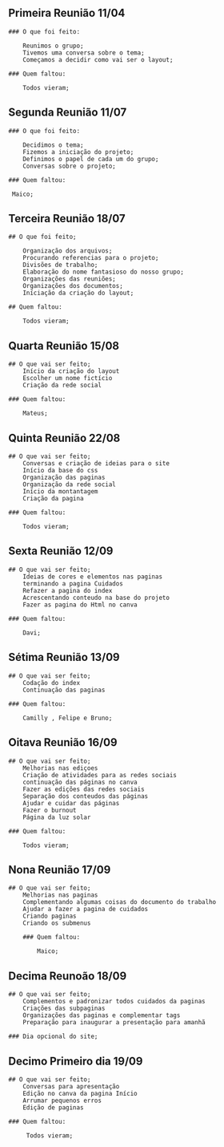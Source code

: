 ## Primeira Reunião 11/04

    ### O que foi feito:
    
        Reunimos o grupo; 
        Tivemos uma conversa sobre o tema;
        Começamos a decidir como vai ser o layout;

    ### Quem faltou:

        Todos vieram;

## Segunda Reunião 11/07

    ### O que foi feito:

        Decidimos o tema;
        Fizemos a iniciação do projeto;
        Definimos o papel de cada um do grupo;
        Conversas sobre o projeto;

    ### Quem faltou:
    
     Maico;

## Terceira Reunião 18/07

    ## O que foi feito;

        Organização dos arquivos;
        Procurando referencias para o projeto;
        Divisões de trabalho;
        Elaboração do nome fantasioso do nosso grupo;
        Organizações das reuniões;
        Organizações dos documentos;
        Iníciação da criação do layout;

    ## Quem faltou:

        Todos vieram;
        
## Quarta Reunião 15/08

    ## O que vai ser feito;
        Início da criação do layout
        Escolher um nome fictício
        Criação da rede social 
    
    ### Quem faltou: 

        Mateus;
        
## Quinta Reunião 22/08

    ## O que vai ser feito;
        Conversas e criação de ideias para o site
        Início da base do css 
        Organização das paginas 
        Organização da rede social
        Início da montantagem 
        Criação da pagina 
    
    ### Quem faltou:

        Todos vieram;

## Sexta Reunião 12/09

    ## O que vai ser feito;
        Ideias de cores e elementos nas paginas
        terminando a pagina Cuidados
        Refazer a pagina do index
        Acrescentando conteudo na base do projeto
        Fazer as pagina do Html no canva

    ### Quem faltou:

        Davi;

## Sétima Reunião 13/09

    ## O que vai ser feito;
        Codação do index
        Continuação das paginas

    ### Quem faltou:

        Camilly , Felipe e Bruno;

## Oitava Reunião 16/09

    ## O que vai ser feito;
        Melhorias nas ediçoes
        Criação de atividades para as redes sociais
        continuação das páginas no canva
        Fazer as edições das redes sociais
        Separação dos conteudos das páginas
        Ajudar e cuidar das páginas 
        Fazer o burnout
        Página da luz solar

    ### Quem faltou:

        Todos vieram; 

## Nona Reunião 17/09

    ## O que vai ser feito;
        Melhorias nas paginas
        Complementando algumas coisas do documento do trabalho
        Ajudar a fazer a pagina de cuidados
        Criando paginas 
        Criando os submenus

        ### Quem faltou:

            Maico;

## Decima Reunoão 18/09
    ## O que vai ser feito;
        Complementos e padronizar todos cuidados da paginas 
        Criações das subpaginas
        Organizações das paginas e complementar tags
        Preparação para inaugurar a presentação para amanhã

    ### Dia opcional do site;

## Decimo Primeiro dia 19/09
    ## O que vai ser feito;
        Conversas para apresentação
        Edição no canva da pagina Início
        Arrumar pequenos erros
        Edição de paginas

    ### Quem faltou:
         
         Todos vieram;
         




        
